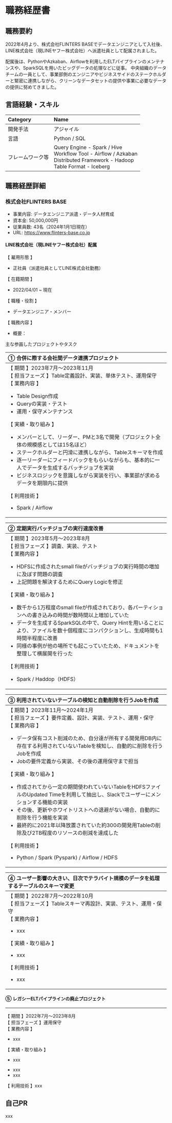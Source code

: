 # 職務経歴書

## 職務要約

2022年4月より、株式会社FLINTERS BASEでデータエンジニアとして入社後、LINE株式会社（現LINEヤフー株式会社）へ派遣社員として配属されました。

配属後は、PythonやAzkaban、Airflowを利用したELTパイプラインのメンテナンスや、SparkSQLを用いたビッグデータの処理などに従事。
中央組織のデータチームの一員として、事業部側のエンジニアやビジネスサイドのステークホルダーと緊密に連携しながら、クリーンなデータセットの提供や事業に必要なデータの提供に努めてきました。

## 言語経験・スキル

| Category | Name |
| :------ | :------ |
| 開発手法 | アジャイル |
| 言語 | Python / SQL |
| フレームワーク等 | Query Engine - Spark / Hive <br> Workflow Tool - Airflow / Azkaban <br> Distributed Framework - Hadoop <br> Table Format - Iceberg|

## 職務経歴詳細

### 株式会社FLINTERS BASE

- 事業内容: データエンジニア派遣・データ人材育成
- 資本金: 50,000,000円
- 従業員数: 43名（2024年1月1日現在）
- URL: <https://www.flinters-base.co.jp>

#### LINE株式会社（現LINEヤフー株式会社）配属

【 雇用形態 】

- 正社員（派遣社員としてLINE株式会社勤務）

【 在籍期間 】

- 2022/04/01 ~ 現在

【 職種・役割 】

- データエンジニア・メンバー

【 職務内容 】

- 概要：

主な参画したプロジェクトやタスク

| ① 合併に際する会社間データ連携プロジェクト |
| :------ |
|【 期間 】2023年7月〜2023年11月 <br> 【 担当フェーズ 】Table定義設計、実装、単体テスト、運用保守 <br> 【 業務内容 】 <ul><li> Table Design作成 </li><li> Queryの実装・テスト </li><li> 運用・保守メンテナンス </li></ul> 【 実績・取り組み 】  <ul> <li> メンバーとして、リーダー、PMと3名で開発（プロジェクト全体の規模感としては15名ほど） </li> <li> ステークホルダーと円滑に連携しながら、Tableスキーマを作成 </li> <li> 逐一リーダーにフィードバックをもらいながらも、基本的に一人でデータを生成するバッチジョブを実装 </li> <li> ビジネスロジックを意識しながら実装を行い、事業部が求めるデータを期限内に提供</li></ul> 【 利用技術 】 <ul> <li> Spark / Airflow </li> </ul> |

| ② 定期実行バッチジョブの実行速度改善 |
| :------ |
|【 期間 】2023年5月〜2023年8月 <br> 【 担当フェーズ 】調査、実装、テスト <br> 【 業務内容 】 <ul> <li> HDFSに作成されたsmall fileがバッチジョブの実行時間の増加に及ぼす問題の調査 </li> <li> 上記問題を解決するためにQuery Logicを修正</li></ul>【 実績・取り組み 】 <ul> <li> 数千から1万程度のsmall fileが作成されており、各パーティションへの書き込みの時間が数時間以上増加していた </li> <li> データを生成するSparkSQLの中で、Query Hintを用いることにより、ファイルを数十個程度にコンパクションし、生成時間も1時間半程度に改善 </li> <li> 同様の事例が他の場所でも起こっていたため、ドキュメントを整理して横展開を行った</li></ul>【 利用技術 】 <ul> <li> Spark / Haddop（HDFS） </li> </ul> |

| ③ 利用されていないテーブルの検知と自動削除を行うJobを作成 |
| :------ |
|【 期間 】2023年11月〜2024年1月 <br> 【 担当フェーズ 】要件定義、設計、実装、テスト、運用・保守 <br> 【 業務内容 】 <ul> <li> データ保有コスト削減のため、自分達が所有する開発用DB内に存在する利用されていないTableを検知し、自動的に削除を行うJobを作成 </li> <li> Jobの要件定義から実装、その後の運用保守まで担当</li></ul>【 実績・取り組み 】 <ul> <li> 作成されてから一定の期間使われていないTableをHDFSファイルのUpdated Timeを利用して抽出し、Slackでユーザーにメンションする機能の実装 </li> <li> その後、更新やホワイトリストへの退避がない場合、自動的に削除を行う機能を実装 </li> <li> 最終的に2021年以降放置されていた約300の開発用Tableの削除及び2TB程度のリソースの削減を達成した </li> </ul> 【 利用技術 】 <ul> <li> Python / Spark (Pyspark) / Airflow / HDFS </li> </ul> |

| ④ ユーザー影響の大きい、日次でテラバイト規模のデータを処理するテーブルのスキーマ変更 |
| :------ |
|【 期間 】2022年7月〜2022年10月 <br> 【 担当フェーズ 】Tableスキーマ再設計、実装、テスト、運用・保守 <br> 【 業務内容 】 <ul> <li> xxx </li> </ul> 【 実績・取り組み 】 <ul> <li> xxx </li> </ul> 【 利用技術 】 <ul> <li> xxx </li> </ul> |

#### ⑤ レガシーELTパイプラインの廃止プロジェクト
***
【 期間 】2022年7月〜2023年8月 <br>
【 担当フェーズ 】運用保守 <br>
【 業務内容 】 <ul> <li> xxx </li> </ul>
【 実績・取り組み 】<ul><li> xxx </li></ul>
- xxx
- xxx

【 利用技術 】xxx 

## 自己PR

xxx
